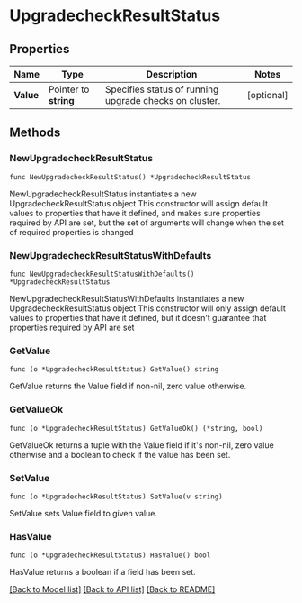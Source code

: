 # UpgradecheckResultStatus

## Properties

Name | Type | Description | Notes
------------ | ------------- | ------------- | -------------
**Value** | Pointer to **string** | Specifies status of running upgrade checks on cluster. | [optional] 

## Methods

### NewUpgradecheckResultStatus

`func NewUpgradecheckResultStatus() *UpgradecheckResultStatus`

NewUpgradecheckResultStatus instantiates a new UpgradecheckResultStatus object
This constructor will assign default values to properties that have it defined,
and makes sure properties required by API are set, but the set of arguments
will change when the set of required properties is changed

### NewUpgradecheckResultStatusWithDefaults

`func NewUpgradecheckResultStatusWithDefaults() *UpgradecheckResultStatus`

NewUpgradecheckResultStatusWithDefaults instantiates a new UpgradecheckResultStatus object
This constructor will only assign default values to properties that have it defined,
but it doesn't guarantee that properties required by API are set

### GetValue

`func (o *UpgradecheckResultStatus) GetValue() string`

GetValue returns the Value field if non-nil, zero value otherwise.

### GetValueOk

`func (o *UpgradecheckResultStatus) GetValueOk() (*string, bool)`

GetValueOk returns a tuple with the Value field if it's non-nil, zero value otherwise
and a boolean to check if the value has been set.

### SetValue

`func (o *UpgradecheckResultStatus) SetValue(v string)`

SetValue sets Value field to given value.

### HasValue

`func (o *UpgradecheckResultStatus) HasValue() bool`

HasValue returns a boolean if a field has been set.


[[Back to Model list]](../README.md#documentation-for-models) [[Back to API list]](../README.md#documentation-for-api-endpoints) [[Back to README]](../README.md)



